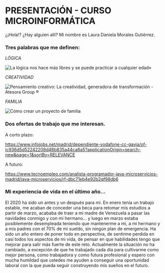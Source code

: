 # PRESENTACIÓN - CURSO MICROINFORMÁTICA

¿¡Hola!? ¿Hay alguien allí? Mi nombre es  Laura Daniela Morales Gutiérrez. 

### Tres palabras que me definen:

*LÓGICA*

![La lógica nos hace más libres y se puede practicar a cualquier edad»](https://static1.abc.es/media/familia/2021/01/13/aprender-kT0H--620x349@abc.jpg)



*CREATIVIDAD*

![Pensamiento creativo: La creatividad, generadora de transformación -  Atesora Group ®](https://www.atesoragroup.com/recursos/wp-content/uploads/2020/08/CREATIVIDAD.jpg)



*FAMILIA*

![Cómo crear un proyecto de familia](https://dev-res.thumbr.io/libraries/99/04/22/lib/1501505331677_1.jpg?size=854x493s&ext=jpg)

### Dos ofertas de trabajo que me interesan.

A corto plazo:

https://www.infojobs.net/madrid/dependiente-vodafone-cc-gavia/of-ic936d5d52242208d48b835a44ca6a5?applicationOrigin=search-new&page=1&sortBy=RELEVANCE

A futuro:

https://www.tecnoempleo.com/analista-programador-java-microservicios-madrid/java-microservicios/rf-dbc71eb4e92b2qf98db6

### Mi experiencia de vida en el último año...

El 2020 ha sido un antes y un después para mi. En enero tenía un trabajo estable, me acaban de conceder una beca para retomar mis estudios a partir de marzo, acababa de traer a mi madre de Venezuela a pasar las navidades conmigo y con mi hermano... y luego en marzo estaba posiblemente desempleada teniendo que mantenerme a mi, a mi hermano y a mis padres con el 70% de mi sueldo, sin ningún plan de emergencia. Ha sido un año entero de poner todo en perspectiva, de sentirme perdida en casi todos los aspectos de mi vida, de pensar en que habilidades tengo que mejorar para salir más fuerte de este reto. Actualmente la situación no ha cambiado, a excepción de que he trabajado cada día para cultivarme como mejor persona, como trabajadora y como futura profesional y espero con mucha humildad que ustedes me ayuden a conseguir una oportunidad laboral con la que pueda seguir construyendo mis sueños en el futuro. 
